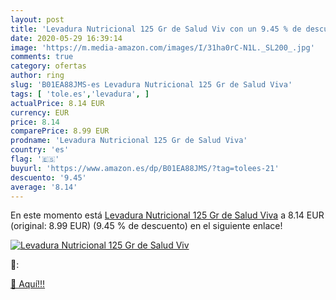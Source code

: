 ```yaml
---
layout: post
title: 'Levadura Nutricional 125 Gr de Salud Viv con un 9.45 % de descuento'
date: 2020-05-29 16:39:14
image: 'https://m.media-amazon.com/images/I/31ha0rC-N1L._SL200_.jpg'
comments: true
category: ofertas
author: ring
slug: 'B01EA88JMS-es Levadura Nutricional 125 Gr de Salud Viva'
tags: [ 'tole.es','levadura', ]
actualPrice: 8.14 EUR
currency: EUR
price: 8.14
comparePrice: 8.99 EUR
prodname: 'Levadura Nutricional 125 Gr de Salud Viva'
country: 'es'
flag: '🇪🇸'
buyurl: 'https://www.amazon.es/dp/B01EA88JMS/?tag=tolees-21'
descuento: '9.45'
average: '8.14'
---
```


En este momento está [Levadura Nutricional 125 Gr de Salud Viva](https://www.amazon.es/dp/B01EA88JMS/?tag=tolees-21) a 8.14 EUR (original: 8.99 EUR) (9.45 %  de descuento) en el siguiente enlace!

[![Levadura Nutricional 125 Gr de Salud Viv](https://m.media-amazon.com/images/I/31ha0rC-N1L._SL200_.jpg)](https://www.amazon.es/dp/B01EA88JMS/?tag=tolees-21)

🔎:


[🛒 Aquí!!!](https://www.amazon.es/dp/B01EA88JMS/?tag=tolees-21)

